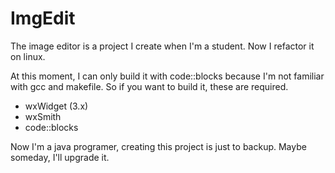 # ImgEdit

The image editor is a project I create when I'm a student. Now I refactor it on linux.

At this moment, I can only build it with code::blocks because I'm not familiar with gcc and makefile. So if you want to build it, these are required.

* wxWidget (3.x)
* wxSmith
* code::blocks

Now I'm a java programer, creating this project is just to backup. Maybe someday, I'll upgrade it. 
